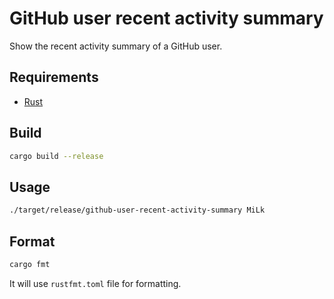 # GitHub user recent activity summary

Show the recent activity summary of a GitHub user.

## Requirements

* [Rust](https://www.rust-lang.org/tools/install)

## Build

```sh
cargo build --release
```

## Usage

```sh
./target/release/github-user-recent-activity-summary MiLk
```

## Format
```sh
cargo fmt
```
It will use `rustfmt.toml` file for formatting.
